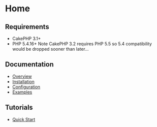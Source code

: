 Home
====

Requirements
------------

* CakePHP 3.1+
* PHP 5.4.16+ Note CakePHP 3.2 requires PHP 5.5 so 5.4 compatibility would be dropped sooner than later...

Documentation
-------------

* [Overview](Documentation/Overview.md)
* [Installation](Documentation/Installation.md)
* [Configuration](Documentation/Configuration.md)
* [Examples](Documentation/Examples.md)

Tutorials
---------

* [Quick Start](Tutorials/Quick-Start.md)
